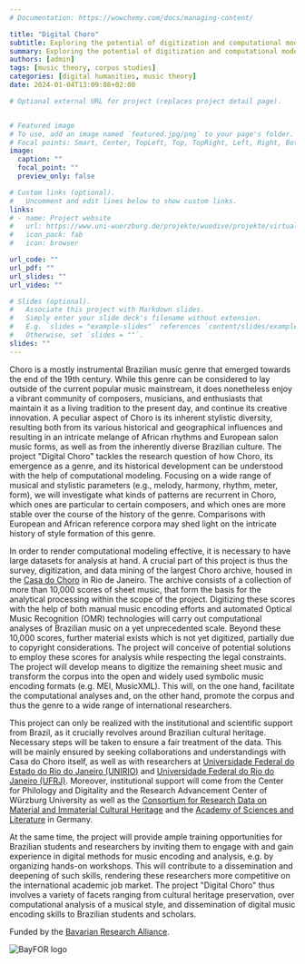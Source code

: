 ```yaml
---
# Documentation: https://wowchemy.com/docs/managing-content/

title: "Digital Choro"
subtitle: Exploring the potential of digitization and computational models for Brazil's musical cultural heritage
summary: Exploring the potential of digitization and computational models for Brazil's musical cultural heritage
authors: [admin]
tags: [music theory, corpus studies]
categories: [digital humanities, music theory]
date: 2024-01-04T13:09:08+02:00

# Optional external URL for project (replaces project detail page).


# Featured image
# To use, add an image named `featured.jpg/png` to your page's folder.
# Focal points: Smart, Center, TopLeft, Top, TopRight, Left, Right, BottomLeft, Bottom, BottomRight.
image:
  caption: ""
  focal_point: ""
  preview_only: false

# Custom links (optional).
#   Uncomment and edit lines below to show custom links.
links:
# - name: Project website
#   url: https://www.uni-wuerzburg.de/projekte/wuedive/projekte/virtual-tonal-spaces/
#   icon_pack: fab
#   icon: browser

url_code: ""
url_pdf: ""
url_slides: ""
url_video: ""

# Slides (optional).
#   Associate this project with Markdown slides.
#   Simply enter your slide deck's filename without extension.
#   E.g. `slides = "example-slides"` references `content/slides/example-slides.md`.
#   Otherwise, set `slides = ""`.
slides: ""
---
```


Choro is a mostly instrumental Brazilian music genre that emerged towards the end of the 19th century. While this genre can be considered to lay outside of the current popular music mainstream, it does nonetheless enjoy a vibrant community of composers, musicians, and enthusiasts that maintain it as a living tradition to the present day, and continue its creative innovation. A peculiar aspect of Choro is its inherent stylistic diversity, resulting both from its various historical and geographical influences and resulting
in an intricate melange of African rhythms and European salon music forms, as well as from the inherently diverse Brazilian culture.
The project "Digital Choro" tackles the research question of how Choro, its emergence as a genre, and its historical development can be understood with the help of computational modeling. Focusing on a wide range of musical and stylistic parameters (e.g., melody, harmony, rhythm, meter, form), we will investigate what kinds of patterns are recurrent in Choro, which ones are particular to certain composers, and which ones are more stable over the course of the history of the genre. Comparisons with European and African reference corpora may shed light on the intricate history of style formation of this genre. 

In order to render computational modeling effective, it is necessary to have large datasets for analysis at hand. A crucial part of this project is thus the survey, digitization, and data mining of the largest Choro archive, housed in the [Casa do Choro](https://casadochoro.com.br/) in Rio de Janeiro.
The archive consists of a collection of more than 10,000 scores of sheet music, that form the basis for the analytical processing within the scope of the project. Digitizing these scores with the help of both manual music encoding efforts and automated Optical Music Recognition (OMR) technologies will carry out computational analyses of Brazilian music on a yet unprecedented scale.
Beyond these 10,000 scores, further material exists which is not yet digitized, partially due to copyright considerations. The project will conceive of potential solutions to employ these scores for analysis while respecting the legal constraints. The project will develop means to digitize the remaining sheet music and transform the corpus into the open and widely used symbolic music encoding formats (e.g. MEI, MusicXML). This will, on the one hand, facilitate the computational analyses and, on the other hand, promote the corpus and thus the genre to a wide range of international researchers.

This project can only be realized with the institutional and scientific support from Brazil, as it crucially revolves around Brazilian cultural heritage. Necessary steps will be taken to ensure a fair treatment of the data. This will be mainly ensured by seeking collaborations and understandings with Casa do Choro itself, as well as with researchers at [Universidade Federal do Estado do Rio do Janeiro (UNIRIO)](https://www.unirio.br/) and [Universidade Federal do Rio do Janeiro (UFRJ)](https://ufrj.br/). Moreover, institutional support will come from the Center for Philology and Digitality and the Research Advancement Center of Würzburg University as well as the [Consortium for Research Data on Material and Immaterial Cultural Heritage](https://nfdi4culture.de/) and the [Academy of Sciences and Literature](https://www.adwmainz.de/) in Germany.

At the same time, the project will provide ample training opportunities for Brazilian students and researchers by inviting them to engage with and gain experience in digital methods for music encoding and analysis, e.g. by organizing hands-on workshops. This will contribute to a dissemination and deepening of such skills, rendering these researchers more competitive on the international academic job market. The project "Digital Choro" thus involves a variety of facets ranging from cultural heritage preservation, over computational analysis of a musical style, and dissemination of digital music encoding skills to Brazilian students and scholars.

Funded by the [Bavarian Research Alliance](https://www.bayfor.org/en/).

![BayFOR logo](BayFOR-logo.jpg)
